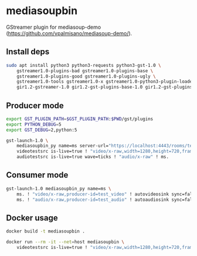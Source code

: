 mediasoupbin
============

GStreamer plugin for mediasoup-demo (https://github.com/vpalmisano/mediasoup-demo/). 

Install deps
------------

```sh
sudo apt install python3 python3-requests python3-gst-1.0 \
    gstreamer1.0-plugins-bad gstreamer1.0-plugins-base \
    gstreamer1.0-plugins-good gstreamer1.0-plugins-ugly \
    gstreamer1.0-tools gstreamer1.0-x gstreamer1.0-python3-plugin-loader \
    gir1.2-gstreamer-1.0 gir1.2-gst-plugins-base-1.0 gir1.2-gst-plugins-bad-1.0
```

Producer mode
-------------

```sh
export GST_PLUGIN_PATH=$GST_PLUGIN_PATH:$PWD/gst/plugins
export PYTHON_DEBUG=5
export GST_DEBUG=2,python:5

gst-launch-1.0 \
    mediasoupbin_py name=ms server-url="https://localhost:4443/rooms/test" \
    videotestsrc is-live=true ! "video/x-raw,width=1280,height=720,framerate=25/1" ! ms. \
    audiotestsrc is-live=true wave=ticks ! "audio/x-raw" ! ms.
```

Consumer mode
-------------

```sh
gst-launch-1.0 mediasoupbin_py name=ms \
    ms. ! "video/x-raw,producer-id=test_video" ! autovideosink sync=false \
    ms. ! "audio/x-raw,producer-id=test_audio" ! autoaudiosink sync=false
```

Docker usage
------------

```sh
docker build -t mediasoupbin .

docker run --rm -it --net=host mediasoupbin \
    videotestsrc is-live=true ! "video/x-raw,width=1280,height=720,framerate=25/1" ! mediasoupbin_py
```
